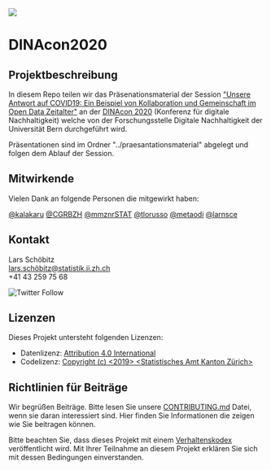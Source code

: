 ![](https://opendata.swiss/content/uploads/2016/02/kt_zh.png)

# DINAcon2020

## Projektbeschreibung

In diesem Repo teilen wir das Präsenationsmaterial der Session ["Unsere Antwort auf COVID19: Ein Beispiel von Kollaboration und Gemeinschaft im Open Data Zeitalter"](https://dinacon.ch/sessions/2020/unsere-antwort-auf-covid19-ein-beispiel-von-kollaboration-und-gemeinschaft-im-open-data-zeitalter/) an der [DINAcon 2020](https://dinacon.ch/) (Konferenz für digitale Nachhaltigkeit) welche von der Forschungsstelle Digitale Nachhaltigkeit der Universität Bern durchgeführt wird. 

Präsentationen sind im Ordner "../praesantationsmaterial" abgelegt und folgen dem Ablauf der Session.



## Mitwirkende

Vielen Dank an folgende Personen die mitgewirkt haben: 

[@kalakaru](https://github.com/kalakaru)
[@CGRBZH](https://github.com/CGRBZH)
[@mmznrSTAT](https://github.com/mmznrSTAT)
[@tlorusso](https://github.com/tlorusso)
[@metaodi](https://github.com/metaodi)
[@larnsce](https://github.com/larnsce)

## Kontakt

Lars Schöbitz  <br>
lars.schöbitz@statistik.ji.zh.ch <br>
+41 43 259 75 68 <br>

![Twitter Follow](https://img.shields.io/twitter/follow/statistik_zh?style=social)

## Lizenzen

Dieses Projekt untersteht folgenden Lizenzen: <br>
- Datenlizenz: [Attribution 4.0 International](https://github.com/statistikZH/STAT_Schablone/blob/master/LICENSE_data)
- Codelizenz: [Copyright (c) <2019> <Statistisches Amt Kanton Zürich>](https://github.com/statistikZH/STAT_Schablone/blob/master/LICENSE_code)

## Richtlinien für Beiträge
Wir begrüßen Beiträge. Bitte lesen Sie unsere [CONTRIBUTING.md](https://github.com/statistikZH/STAT_Schablone/blob/master/CONTRIBUTING.md) Datei, wenn sie daran interessiert sind. Hier finden Sie Informationen die zeigen wie Sie beitragen können. 

Bitte beachten Sie, dass dieses Projekt mit einem [Verhaltenskodex](https://github.com/statistikZH/STAT_Schablone/blob/master/CodeOfConduct.md) veröffentlicht wird. Mit Ihrer Teilnahme an diesem Projekt erklären Sie sich mit dessen Bedingungen einverstanden.


